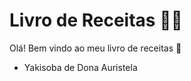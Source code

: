 # Livro de Receitas :man_cook:

Olá! Bem vindo ao meu livro de receitas :wave:

- Yakisoba de Dona Auristela
